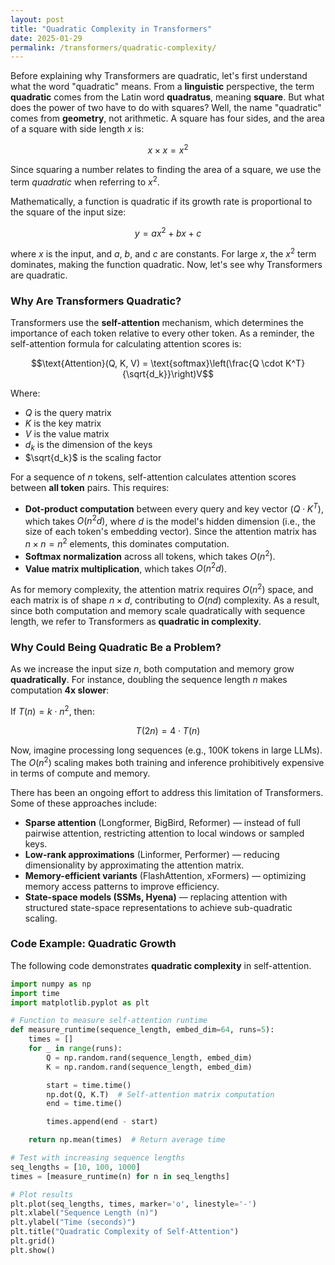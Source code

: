 ```yaml
---
layout: post
title: "Quadratic Complexity in Transformers"
date: 2025-01-29
permalink: /transformers/quadratic-complexity/
---
```


Before explaining why Transformers are quadratic, let's first understand what the word "quadratic" means. From a **linguistic** perspective, the term **quadratic** comes from the Latin word **quadratus**, meaning **square**. But what does the power of two have to do with squares? Well, the name "quadratic" comes from **geometry**, not arithmetic. A square has four sides, and the area of a square with side length $x$ is:

$$x \times x = x^2$$

Since squaring a number relates to finding the area of a square, we use the term *quadratic* when referring to $x^2$.

Mathematically, a function is quadratic if its growth rate is proportional to the square of the input size:

$$y = ax^2 + bx + c$$

where $x$ is the input, and $a$, $b$, and $c$ are constants. For large $x$, the $x^2$ term dominates, making the function quadratic. Now, let's see why Transformers are quadratic.

### Why Are Transformers Quadratic?  

Transformers use the **self-attention** mechanism, which determines the importance of each token relative to every other token. As a reminder, the self-attention formula for calculating attention scores is:

$$\text{Attention}(Q, K, V) = \text{softmax}\left(\frac{Q \cdot K^T}{\sqrt{d_k}}\right)V$$  

Where:  

- $Q$ is the query matrix  
- $K$ is the key matrix  
- $V$ is the value matrix  
- $d_k$ is the dimension of the keys  
- $\sqrt{d_k}$ is the scaling factor  

For a sequence of $n$ tokens, self-attention calculates attention scores between **all token** pairs. This requires:

- **Dot-product computation** between every query and key vector ($Q \cdot K^T$), which takes $O(n^2 d)$, where $d$ is the model's hidden dimension (i.e., the size of each token's embedding vector). Since the attention matrix has $n \times n = n^2$ elements, this dominates computation.
- **Softmax normalization** across all tokens, which takes $O(n^2)$.
- **Value matrix multiplication**, which takes $O(n^2 d)$.

As for memory complexity, the attention matrix requires $O(n^2)$ space, and each matrix is of shape $n \times d$, contributing to $O(nd)$ complexity. As a result, since both computation and memory scale quadratically with sequence length, we refer to Transformers as **quadratic in complexity**.

### Why Could Being Quadratic Be a Problem?

As we increase the input size $n$, both computation and memory grow **quadratically**. For instance, doubling the sequence length $n$ makes computation **4x slower**: 

If $T(n) = k \cdot n^2$, then:

$$T(2n) = 4 \cdot T(n)$$

Now, imagine processing long sequences (e.g., 100K tokens in large LLMs). The $O(n^2)$ scaling makes both training and inference prohibitively expensive in terms of compute and memory.

There has been an ongoing effort to address this limitation of Transformers. Some of these approaches include:

- **Sparse attention** (Longformer, BigBird, Reformer) — instead of full pairwise attention, restricting attention to local windows or sampled keys.
- **Low-rank approximations** (Linformer, Performer) — reducing dimensionality by approximating the attention matrix.
- **Memory-efficient variants** (FlashAttention, xFormers) — optimizing memory access patterns to improve efficiency.
- **State-space models (SSMs, Hyena)** — replacing attention with structured state-space representations to achieve sub-quadratic scaling.

### Code Example: Quadratic Growth  

The following code demonstrates **quadratic complexity** in self-attention.  

```python
import numpy as np
import time
import matplotlib.pyplot as plt    

# Function to measure self-attention runtime
def measure_runtime(sequence_length, embed_dim=64, runs=5):    
    times = []
    for _ in range(runs):
        Q = np.random.rand(sequence_length, embed_dim)
        K = np.random.rand(sequence_length, embed_dim)    

        start = time.time()
        np.dot(Q, K.T)  # Self-attention matrix computation
        end = time.time()

        times.append(end - start)    

    return np.mean(times)  # Return average time    

# Test with increasing sequence lengths
seq_lengths = [10, 100, 1000]
times = [measure_runtime(n) for n in seq_lengths]    

# Plot results
plt.plot(seq_lengths, times, marker='o', linestyle='-')
plt.xlabel("Sequence Length (n)")
plt.ylabel("Time (seconds)")
plt.title("Quadratic Complexity of Self-Attention")
plt.grid()
plt.show()
```

